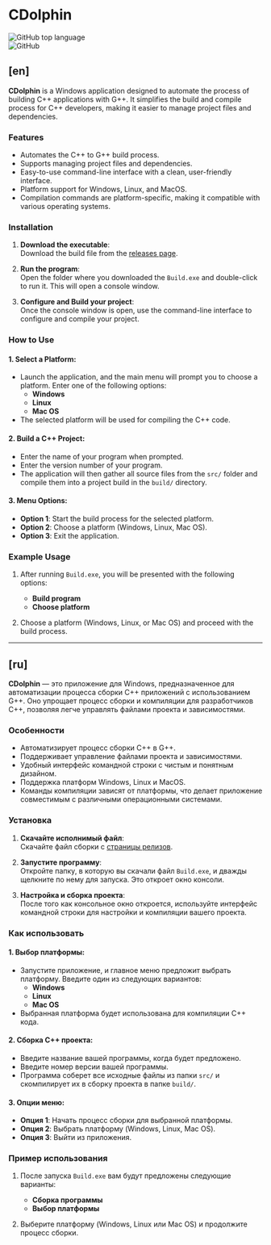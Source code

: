 # CDolphin

![GitHub top language](https://img.shields.io/github/languages/top/AdDolphin/CDolphin)  
![GitHub](https://img.shields.io/github/license/AdDolphin/CDolphin)

## [en]

**CDolphin** is a Windows application designed to automate the process of building C++ applications with G++. It simplifies the build and compile process for C++ developers, making it easier to manage project files and dependencies.

### Features

- Automates the C++ to G++ build process.
- Supports managing project files and dependencies.
- Easy-to-use command-line interface with a clean, user-friendly interface.
- Platform support for Windows, Linux, and MacOS.
- Compilation commands are platform-specific, making it compatible with various operating systems.

### Installation

1. **Download the executable**:  
   Download the build file from the [releases page](https://github.com/AdDolphin/CDolphin/releases).

2. **Run the program**:  
   Open the folder where you downloaded the `Build.exe` and double-click to run it. This will open a console window.

3. **Configure and Build your project**:  
   Once the console window is open, use the command-line interface to configure and compile your project.

### How to Use

#### 1. Select a Platform:
   - Launch the application, and the main menu will prompt you to choose a platform. Enter one of the following options:
     - **Windows**
     - **Linux**
     - **Mac OS**
   - The selected platform will be used for compiling the C++ code.

#### 2. Build a C++ Project:
   - Enter the name of your program when prompted.
   - Enter the version number of your program.
   - The application will then gather all source files from the `src/` folder and compile them into a project build in the `build/` directory.

#### 3. Menu Options:
   - **Option 1**: Start the build process for the selected platform.
   - **Option 2**: Choose a platform (Windows, Linux, Mac OS).
   - **Option 3**: Exit the application.

### Example Usage

1. After running `Build.exe`, you will be presented with the following options:
   - **Build program**
   - **Choose platform**

2. Choose a platform (Windows, Linux, or Mac OS) and proceed with the build process.

---

## [ru]

**CDolphin** — это приложение для Windows, предназначенное для автоматизации процесса сборки C++ приложений с использованием G++. Оно упрощает процесс сборки и компиляции для разработчиков C++, позволяя легче управлять файлами проекта и зависимостями.

### Особенности

- Автоматизирует процесс сборки C++ в G++.
- Поддерживает управление файлами проекта и зависимостями.
- Удобный интерфейс командной строки с чистым и понятным дизайном.
- Поддержка платформ Windows, Linux и MacOS.
- Команды компиляции зависят от платформы, что делает приложение совместимым с различными операционными системами.

### Установка

1. **Скачайте исполнимый файл**:  
   Скачайте файл сборки с [страницы релизов](https://github.com/AdDolphin/CDolphin/releases).

2. **Запустите программу**:  
   Откройте папку, в которую вы скачали файл `Build.exe`, и дважды щелкните по нему для запуска. Это откроет окно консоли.

3. **Настройка и сборка проекта**:  
   После того как консольное окно откроется, используйте интерфейс командной строки для настройки и компиляции вашего проекта.

### Как использовать

#### 1. Выбор платформы:
   - Запустите приложение, и главное меню предложит выбрать платформу. Введите один из следующих вариантов:
     - **Windows**
     - **Linux**
     - **Mac OS**
   - Выбранная платформа будет использована для компиляции C++ кода.

#### 2. Сборка C++ проекта:
   - Введите название вашей программы, когда будет предложено.
   - Введите номер версии вашей программы.
   - Программа соберет все исходные файлы из папки `src/` и скомпилирует их в сборку проекта в папке `build/`.

#### 3. Опции меню:
   - **Опция 1**: Начать процесс сборки для выбранной платформы.
   - **Опция 2**: Выбрать платформу (Windows, Linux, Mac OS).
   - **Опция 3**: Выйти из приложения.

### Пример использования

1. После запуска `Build.exe` вам будут предложены следующие варианты:
   - **Сборка программы**
   - **Выбор платформы**

2. Выберите платформу (Windows, Linux или Mac OS) и продолжите процесс сборки.
